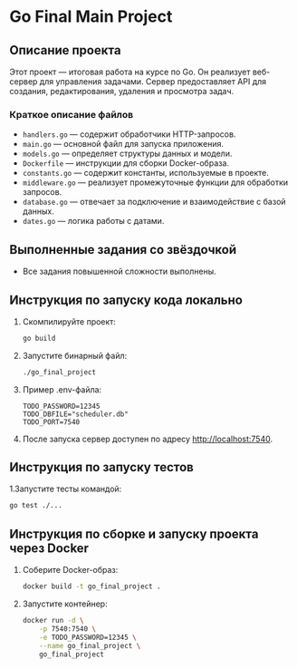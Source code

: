 
# Go Final Main Project

## Описание проекта
Этот проект — итоговая работа на курсе по Go. Он реализует веб-сервер для управления задачами. 
Сервер предоставляет API для создания, редактирования, удаления и просмотра задач.

### Краткое описание файлов
- `handlers.go` — содержит обработчики HTTP-запросов.
- `main.go` — основной файл для запуска приложения.
- `models.go` — определяет структуры данных и модели.
- `Dockerfile` — инструкции для сборки Docker-образа.
- `constants.go` — содержит константы, используемые в проекте.
- `middleware.go` — реализует промежуточные функции для обработки запросов.
- `database.go` — отвечает за подключение и взаимодействие с базой данных.
- `dates.go` — логика работы с датами.

## Выполненные задания со звёздочкой
- Все задания повышенной сложности выполнены.

## Инструкция по запуску кода локально
1. Скомпилируйте проект:
   ```bash
   go build
   ```
2. Запустите бинарный файл:
   ```bash
   ./go_final_project
   ```
3. Пример .env-файла:
   ```env
   TODO_PASSWORD=12345
   TODO_DBFILE="scheduler.db"
   TODO_PORT=7540
   ```
4. После запуска сервер доступен по адресу [http://localhost:7540](http://localhost:7540).

## Инструкция по запуску тестов
1.Запустите тесты командой:
   ```bash
   go test ./...
   ```

## Инструкция по сборке и запуску проекта через Docker
1. Соберите Docker-образ:
   ```bash
   docker build -t go_final_project .
   ```
2. Запустите контейнер:
   ```bash
   docker run -d \
       -p 7540:7540 \
       -e TODO_PASSWORD=12345 \
       --name go_final_project \
       go_final_project
   ```